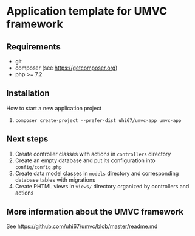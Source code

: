 Application template for UMVC framework
=======================================

Requirements
------------

- git
- composer (see https://getcomposer.org)
- php >= 7.2

Installation
------------

How to start a new application project

1. `composer create-project --prefer-dist uhi67/umvc-app umvc-app`

Next steps
----------

1. Create controller classes with actions in `controllers` directory
2. Create an empty database and put its configuration into `config/config.php`
3. Create data model classes in `models` directory and corresponding database tables with migrations
4. Create PHTML views in `views/` directory organized by controllers and actions

More information about the UMVC framework
-----------------------------------------

See https://github.com/uhi67/umvc/blob/master/readme.md
